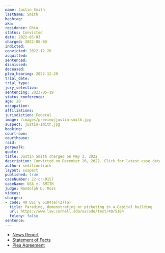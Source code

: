 ```yaml
---
name: Justin Smith
lastName: Smith
hashtag:
aka:
residence: Ohio
status: Convicted
date: 2022-05-03
charged: 2022-05-03
indicted:
convicted: 2022-12-20
acquitted:
sentenced:
dismissed:
deceased:
plea_hearing: 2022-12-20
trial_date:
trial_type:
jury_selection:
sentencing: 2023-05-19
status_conference:
age: 20
occupation:
affiliations:
jurisdiction: Federal
image: /images/preview/justin-smith.jpg
suspect: justin-smith.jpg
booking:
courtroom:
courthouse:
raid:
perpwalk:
quote:
title: Justin Smith charged on May 3, 2022
description: Convicted on December 20, 2022. Click for latest case details.
author: seditiontrack
layout: suspect
published: true
caseNumber: 22-cr-0157
caseName: USA v. SMITH
judge: Randolph D. Moss
videos:
charges:
- code: 40 USC § 5104(e)(2)(G)
  title: Parading, demonstrating or picketing in a Capitol building
  url: https://www.law.cornell.edu/uscode/text/40/5104
  felony: false
sentence:
---
```

- [News Report](https://www.cleveland.com/court-justice/2022/05/feds-charge-north-olmsted-mother-westlake-son-in-jan-6-capitol-riot.html)
- [Statement of Facts](https://www.justice.gov/usao-dc/case-multi-defendant/file/1499036/download)
- [Plea Agreement](https://storage.courtlistener.com/recap/gov.uscourts.dcd.243004/gov.uscourts.dcd.243004.24.0.pdf)
